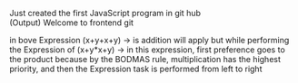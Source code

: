 Just created the first JavaScript program in git hub
<br>
(Output) Welcome to frontend git


in  bove Expression (x+y+x+y) -> is addition will apply but
<be>
while performing the Expression of (x+y*x+y) -> in this expression, first preference goes to the product because by the BODMAS rule, multiplication has the highest priority, and then the Expression task is performed from left to right 
